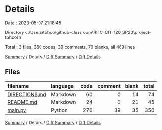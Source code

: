 # Details

Date : 2023-05-07 21:18:45

Directory c:\\Users\\tbhco\\github-classroom\\RHC-CIT-128-SP23\\project-tbhcorn

Total : 3 files,  360 codes, 39 comments, 70 blanks, all 469 lines

[Summary](results.md) / Details / [Diff Summary](diff.md) / [Diff Details](diff-details.md)

## Files
| filename | language | code | comment | blank | total |
| :--- | :--- | ---: | ---: | ---: | ---: |
| [DIRECTIONS.md](/DIRECTIONS.md) | Markdown | 60 | 0 | 14 | 74 |
| [README.md](/README.md) | Markdown | 24 | 0 | 21 | 45 |
| [main.py](/main.py) | Python | 276 | 39 | 35 | 350 |

[Summary](results.md) / Details / [Diff Summary](diff.md) / [Diff Details](diff-details.md)